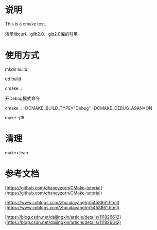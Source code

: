 # 说明

This is a cmake test.

演示libcurl、glib2.0、gio2.0库的引用。

# 使用方式

mkdir build

cd build

cmake ..

开Debug模式命令

cmake .. -DCMAKE_BUILD_TYPE="Debug" -DCMAKE_DEBUG_ASAN=ON

make -j16

# 清理

make clean

# 参考文档

[https://github.com/chaneyzorn/CMake-tutorial](https://github.com/chaneyzorn/CMake-tutorial)

[https://www.cnblogs.com/zhoudayang/p/5458861.html](https://www.cnblogs.com/zhoudayang/p/5458861.html)

[https://blog.csdn.net/daijingxin/article/details/111826612](https://blog.csdn.net/daijingxin/article/details/111826612)
